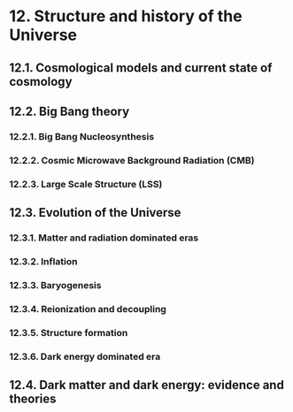 # 12. Structure and history of the Universe

## 12.1. Cosmological models and current state of cosmology

## 12.2. Big Bang theory
### 12.2.1. Big Bang Nucleosynthesis
### 12.2.2. Cosmic Microwave Background Radiation (CMB)
### 12.2.3. Large Scale Structure (LSS)

## 12.3. Evolution of the Universe
### 12.3.1. Matter and radiation dominated eras
### 12.3.2. Inflation
### 12.3.3. Baryogenesis
### 12.3.4. Reionization and decoupling
### 12.3.5. Structure formation
### 12.3.6. Dark energy dominated era

## 12.4. Dark matter and dark energy: evidence and theories